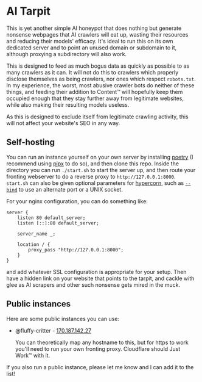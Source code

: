 # AI Tarpit

This is yet another simple AI honeypot that does nothing but generate nonsense webpages that AI crawlers will eat up, wasting their resources and reducing their models' efficacy. It's ideal to run this on its own dedicated server and to point an unused domain or subdomain to it, although proxying a subdirectory will also work.

This is designed to feed as much bogus data as quickly as possible to as many crawlers as it can. It will not do this to crawlers which properly disclose themselves as being crawlers, nor ones which respect `robots.txt`. In my experience, the worst, most abusive crawler bots do neither of these things, and feeding their addition to Content™ will hopefully keep them occupied enough that they stay further away from legitimate websites, while also making their resulting models useless.

As this is designed to exclude itself from legitimate crawling activity, this will not affect your website's SEO in any way.

## Self-hosting

You can run an instance yourself on your own server by installing [poetry](https://python-poetry.org) (I recommend using [pipx](https://pipx.pypa.io) to do so), and then clone this repo. Inside the directory you can run `./start.sh` to start the server up, and then route your fronting webserver to do a reverse proxy to `http://127.0.0.1:8000`. `start.sh` can also be given optional parameters for [hypercorn](https://hypercorn.readthedocs.io), such as [`--bind`](https://hypercorn.readthedocs.io/en/latest/how_to_guides/binds.html) to use an alternate port or a UNIX socket.

For your nginx configuration, you can do something like:

```nginx
server {
    listen 80 default_server;
    listen [::]:80 default_server;

    server_name _;

    location / {
        proxy_pass "http://127.0.0.1:8000";
    }
}
```

and add whatever SSL configuration is appropriate for your setup. Then have a hidden link on your website that points to the tarpit, and cackle with glee as AI scrapers and other such nonsense gets mired in the muck.

## Public instances

Here are some public instances you can use:

* @fluffy-critter - [170.187.142.27](http://170.187.142.27)

    You can theoretically map any hostname to this, but for https to work you'll need to run your own fronting proxy. Cloudflare should Just Work™ with it.

If you also run a public instance, please let me know and I can add it to the list!

